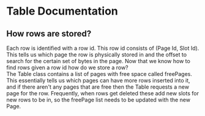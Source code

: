 # Table Documentation

## How rows are stored?
Each row is identified with a row id. This row id consists of (Page Id, Slot Id). This tells us which page the row is physically stored in and the offset to search for the certain set of bytes in the page. Now that we know how to find rows given a row id how do we store a row?
<br>
The Table class contains a list of pages with free space called freePages. This essentially tells us which pages can have more rows inserted into it, and if there aren't any pages that are free then the Table requests a new page for the row. Frequently, when rows get deleted these add new slots for new rows to be in, so the freePage list needs to be updated with the new Page. 